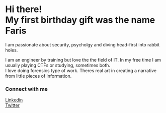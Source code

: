 <h1>Hi there! <br/> My first birthday gift was the name Faris</h1>
	
I am passionate about security, psycholgy and diving head-first into rabbit holes.

I am an engineer by training but love the the field of IT. In my free time I am usually playing CTFs or studying, sometimes both. <br>
I love doing forensics type of work. Theres real art in creating a narrative from little pieces of information.

<h3>Connect with me</h3>

<a href="https://www.linkedin.com/in/fmoham6875/">Linkedin</a> <br>
<a href="https://twitter.com/i4n4atuta">Twitter</a>



<!---
farismohammad/farismohammad is a ✨ special ✨ repository because its `README.md` (this file) appears on your GitHub profile.
You can click the Preview link to take a look at your changes.
--->
